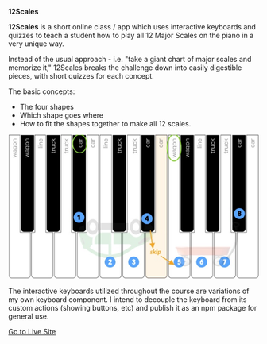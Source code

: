 **12Scales**

**12Scales** is a short online class / app which uses interactive keyboards and quizzes to teach a student how to play all 12 Major Scales on the piano in a very unique way.

Instead of the usual approach - i.e. "take a giant chart of major scales and memorize it," 12Scales breaks the challenge down into easily digestible pieces, with short quizzes for each concept.

The basic concepts:

- The four shapes
- Which shape goes where
- How to fit the shapes together to make all 12 scales.

!['keyboard with B Flat scale'](./src/images/BuildBbScale.jpg)

The interactive keyboards utilized throughout the course are variations of my own keyboard component. I intend to decouple the keyboard from its custom actions (showing buttons, etc) and publish it as an npm package for general use.

[Go to Live Site](http://www.12scales.com)
